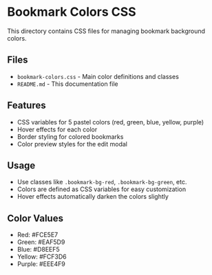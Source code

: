 # Bookmark Colors CSS

This directory contains CSS files for managing bookmark background colors.

## Files

- `bookmark-colors.css` - Main color definitions and classes
- `README.md` - This documentation file

## Features

- CSS variables for 5 pastel colors (red, green, blue, yellow, purple)
- Hover effects for each color
- Border styling for colored bookmarks
- Color preview styles for the edit modal

## Usage

- Use classes like `.bookmark-bg-red`, `.bookmark-bg-green`, etc.
- Colors are defined as CSS variables for easy customization
- Hover effects automatically darken the colors slightly

## Color Values

- Red: #FCE5E7
- Green: #EAF5D9
- Blue: #D8EEF5
- Yellow: #FCF3D6
- Purple: #EEE4F9
